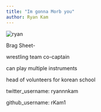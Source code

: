 ```yaml
---
title: "Im gonna Morb you"
author: Ryan Kam
---
```

![ryan](https://user-images.githubusercontent.com/92175205/172670192-33b76681-4108-4536-ac7b-82f5ab0653d4.jpg)

Brag Sheet- 

wrestling team co-captain

can play multiple instruments

head of volunteers for korean school

twitter_username: ryannnkam

github_username: rKam1


